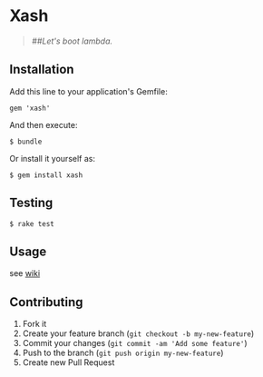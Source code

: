 # Xash

> ##_Let's boot lambda._

## Installation

Add this line to your application's Gemfile:

    gem 'xash'

And then execute:

    $ bundle

Or install it yourself as:

    $ gem install xash

## Testing

    $ rake test

## Usage

see [wiki](https://github.com/long-long-float/xash/wiki/Document)

## Contributing

1. Fork it
2. Create your feature branch (`git checkout -b my-new-feature`)
3. Commit your changes (`git commit -am 'Add some feature'`)
4. Push to the branch (`git push origin my-new-feature`)
5. Create new Pull Request
